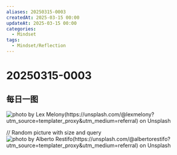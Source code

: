 ```yaml
---
aliases: 20250315-0003
createdAt: 2025-03-15 00:00
updateAt: 2025-03-15 00:00
categories:
  - Mindset
tags:
  - Mindset/Reflection
---
```

# 20250315-0003


## 每日一图
![photo by Lex Melony(https://unsplash.com/@lexmelony?utm_source=templater_proxy&utm_medium=referral) on Unsplash](https://images.unsplash.com/photo-1629971459025-2c73de204a6d?crop=entropy&cs=srgb&fm=jpg&ixid=M3w2NDU1OTF8MHwxfHJhbmRvbXx8fHx8fHx8fDE3NDE5NjgwMzR8&ixlib=rb-4.0.3&q=85&w=800&h=600)

// Random picture with size and query
![photo by Alberto Restifo(https://unsplash.com/@albertorestifo?utm_source=templater_proxy&utm_medium=referral) on Unsplash](https://images.unsplash.com/photo-1418985991508-e47386d96a71?crop=entropy&cs=srgb&fm=jpg&ixid=M3w2NDU1OTF8MHwxfHJhbmRvbXx8fHx8fHx8fDE3NDE5NjgwMzV8&ixlib=rb-4.0.3&q=85&w=800&h=800)
